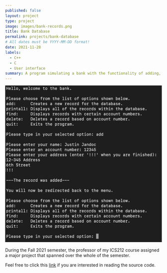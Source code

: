```yaml
---
published: false
layout: project
type: project
image: images/bank-records.png
title: Bank Database
permalink: projects/bank-database
# All dates must be YYYY-MM-DD format!
date: 2021-11-28
labels:
  - C++
  - C
  - User interface
summary: A program simulating a bank with the functionality of adding, displaying, and deleting records.
---
```


<img class="ui medium right floated image" src="../images/bank-records.png">

During the Fall 2021 semester, the professor of my ICS212 course assigned a major project that spanned over the whole of the semester.

Feel free to click this [link](https://github.com/justinjandoc/Bank-Database) if you are interested in reading the source code.
